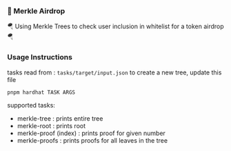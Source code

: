 ### 🌳 Merkle Airdrop 

🪂 Using Merkle Trees to check user inclusion in whitelist for a token airdrop 🪂

### Usage Instructions
tasks read from : `tasks/target/input.json`
to create a new tree, update this file

```bash
pnpm hardhat TASK ARGS
```

supported tasks:
- merkle-tree : prints entire tree
- merkle-root : prints root
- merkle-proof (index) : prints proof for given number
- merkle-proofs : prints proofs for all leaves in the tree
